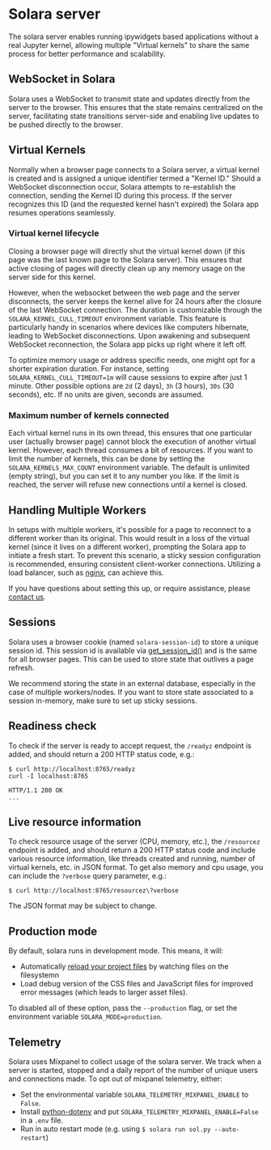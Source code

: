 # Solara server

The solara server enables running ipywidgets based applications without a real Jupyter kernel, allowing multiple "Virtual kernels" to share the same process for better performance and scalability.

## WebSocket in Solara
Solara uses a WebSocket to transmit state and updates directly from the server to the browser. This ensures that the state remains centralized on the server, facilitating state transitions server-side and enabling live updates to be pushed directly to the browser.


## Virtual Kernels
Normally when a browser page connects to a Solara server, a virtual kernel is created and is assigned a unique identifier termed a "Kernel ID." Should a WebSocket disconnection occur, Solara attempts to re-establish the connection, sending the Kernel ID during this process. If the server recognizes this ID (and the requested kernel hasn't expired) the Solara app resumes operations seamlessly.

### Virtual kernel lifecycle
Closing a browser page will directly shut the virtual kernel down (if this page was the last known page to the Solara server). This ensures that active closing of pages will directly clean up any memory usage on the server side for this kernel.

However, when the websocket between the web page and the server disconnects, the server keeps the kernel alive for 24 hours after the closure of the last WebSocket connection. The duration is customizable through the `SOLARA_KERNEL_CULL_TIMEOUT` environment variable. This feature is particularly handy in scenarios where devices like computers hibernate, leading to WebSocket disconnections. Upon awakening and subsequent WebSocket reconnection, the Solara app picks up right where it left off.

To optimize memory usage or address specific needs, one might opt for a shorter expiration duration. For instance, setting `SOLARA_KERNEL_CULL_TIMEOUT=1m` will cause sessions to expire after just 1 minute. Other possible options are `2d` (2 days), `3h` (3 hours), `30s` (30 seconds), etc. If no units are given, seconds are assumed.

### Maximum number of kernels connected

Each virtual kernel runs in its own thread, this ensures that one particular user (actually browser page) cannot block the execution of another virtual kernel. However, each thread consumes a bit of resources. If you want to limit the number of kernels, this can be done by setting the `SOLARA_KERNELS_MAX_COUNT` environment variable. The default is unlimited (empty string), but you can set it to any number you like. If the limit is reached, the server will refuse new connections until a kernel is closed.


## Handling Multiple Workers
In setups with multiple workers, it's possible for a page to reconnect to a different worker than its original. This would result in a loss of the virtual kernel (since it lives on a different worker), prompting the Solara app to initiate a fresh start. To prevent this scenario, a sticky session configuration is recommended, ensuring consistent client-worker connections. Utilizing a load balancer, such as [nginx](https://www.nginx.com/), can achieve this.

If you have questions about setting this up, or require assistance, please [contact us](https://solara.dev/docs/contact).

## Sessions

Solara uses a browser cookie (named `solara-session-id`) to store a unique session id. This session id is available via [get_session_id()](https://solara.dev/api/get_session_id) and is the same for all
browser pages. This can be used to store state that outlives a page refresh.

We recommend storing the state in an external database, especially in the case of multiple workers/nodes. If you want to store state associated to a session in-memory, make sure to set up sticky sessions.




## Readiness check

To check if the server is ready to accept request, the `/readyz` endpoint is added, and should return a 200 HTTP status code, e.g.:

```
$ curl http://localhost:8765/readyz
curl -I localhost:8765

HTTP/1.1 200 OK
...
```

## Live resource information


To check resource usage of the server (CPU, memory, etc.), the `/resourcez` endpoint is added, and should return a 200 HTTP status code and include
various resource information, like threads created and running, number of virtual kernels, etc. in JSON format. To get also memory and cpu usage, you can include
the `?verbose` query parameter, e.g.:

```
$ curl http://localhost:8765/resourcez\?verbose
```

The JSON format may be subject to change.



## Production mode

By default, solara runs in development mode. This means, it will:

   * Automatically [reload your project files](/documentation/getting_started/reference/reloading) by watching files on the filesystemn
   * Load debug version of the CSS files and JavaScript files for improved error messages (which leads to larger asset files).

To disabled all of these option, pass the `--production` flag, or set the environment variable `SOLARA_MODE=production`.

## Telemetry

Solara uses Mixpanel to collect usage of the solara server. We track when a server is started, stopped and a daily report of the number of unique users and connections made. To opt out of mixpanel telemetry, either:

 * Set the environmental variable `SOLARA_TELEMETRY_MIXPANEL_ENABLE` to `False`.
 * Install [python-dotenv](https://pypi.org/project/python-dotenv/) and put `SOLARA_TELEMETRY_MIXPANEL_ENABLE=False` in a `.env` file.
 * Run in auto restart mode (e.g. using `$ solara run sol.py --auto-restart`)
